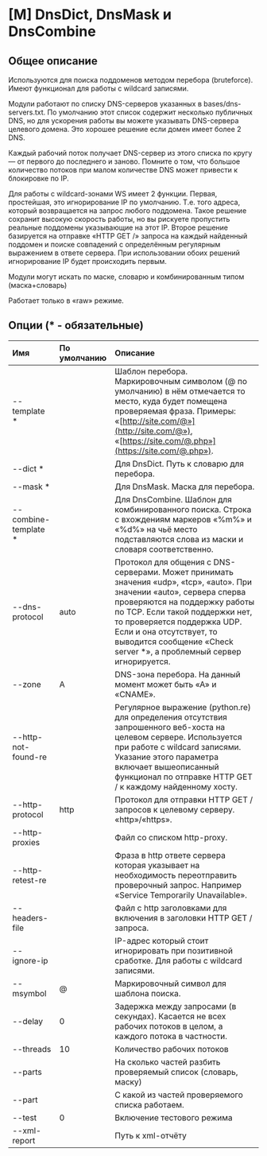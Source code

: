 # \[M\] DnsDict, DnsMask и DnsCombine

## Общее описание

Используются для поиска поддоменов методом перебора \(bruteforce\). Имеют функционал для работы с wildcard записями.

Модули работают по списку DNS-серверов указанных в bases/dns-servers.txt. По умолчанию этот список содержит несколько публичных DNS, но для ускорения работы вы можете указывать DNS-сервера целевого домена. Это хорошее решение если домен имеет более 2 DNS.

Каждый рабочий поток получает DNS-сервер из этого списка по кругу — от первого до последнего и заново. Помните о том, что большое количество потоков при малом количестве DNS может привести к блокировке по IP.

Для работы с wildcard-зонами WS имеет 2 функции. Первая, простейшая, это игнорирование IP по умолчанию. Т.е. того адреса, который возвращается на запрос любого поддомена. Такое решение сохранит высокую скорость работы, но вы рискуете пропустить реальные поддомены указывающие на этот IP. Второе решение базируется на отправке «HTTP GET /» запроса на каждый найденный поддомен и поиске совпадений с определённым регулярным выражением в ответе сервера. При использовании обоих решений игнорирование IP будет происходить первым.

Модули могут искать по маске, словарю и комбинированным типом \(маска+словарь\)

Работает только в «raw» режиме.

## Опции \(\* - обязательные\)

| Имя | По умолчанию | Описание |
| :--- | :--- | :--- |
| --template \* |  | Шаблон перебора. Маркировочным символом \(@ по умолчанию\) в нём отмечается то место, куда будет помещена проверяемая фраза. Примеры: «[http://site.com/@»](http://site.com/@»), «[https://site.com/@.php»](https://site.com/@.php»). |
| --dict \* |  | Для DnsDict. Путь к словарю для перебора. |
| --mask \* |  | Для DnsMask. Маска для перебора. |
| --combine-template \* |  | Для DnsCombine. Шаблон для комбинированного поиска. Строка с вхождениям маркеров «%m%» и «%d%» на чьё место подставляются слова из маски и словаря соответственно. |
| --dns-protocol | auto | Протокол для общения с DNS-серверами. Может принимать значения «udp», «tcp», «auto». При значении «auto», сервера сперва проверяются на поддержку работы по TCP. Если такой поддержки нет, то проверяется поддержка UDP. Если и она отсутствует, то выводится сообщение «Check server \*», а проблемный сервер игнорируется. |
| --zone | A | DNS-зона перебора. На данный момент может быть «А» и «CNAME». |
| --http-not-found-re |  | Регулярное выражение \(python.re\) для определения отсутствия запрошенного веб-хоста на целевом сервере. Используется при работе с wildcard записями. Указание этого параметра включает вышеописанный функционал по отправке HTTP GET / к каждому найденному хосту. |
| --http-protocol | http | Протокол для отправки HTTP GET / запросов к целевому серверу. «http»/«https». |
| --http-proxies |  | Файл со списком http-proxy. |
| --http-retest-re |  | Фраза в http ответе сервера которая указывает на необходимость переотправить проверочный запрос. Например «Service Temporarily Unavailable». |
| --headers-file |  | Файл с http заголовками для включения в заголовки HTTP GET / запроса. |
| --ignore-ip |  | IP-адрес который стоит игнорировать при позитивной сработке. Для работы с wildcard записями. |
| --msymbol | @ | Маркировочный символ для шаблона поиска. |
| --delay | 0 | Задержка между запросами \(в секундах\). Касается не всех рабочих потоков в целом, а каждого потока в частности. |
| --threads | 10 | Количество рабочих потоков |
| --parts |  | На сколько частей разбить проверяемый список \(словарь, маску\) |
| --part |  | С какой из частей проверяемого списка работаем. |
| --test | 0 | Включение тестового режима |
| --xml-report |  | Путь к xml-отчёту |

